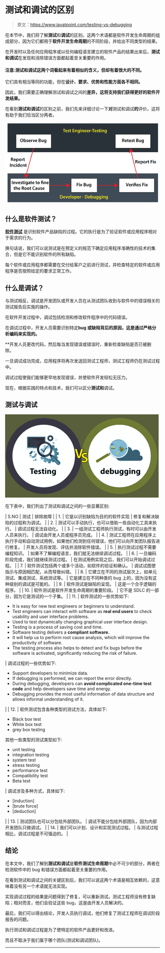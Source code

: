 # 测试和调试的区别

> 原文：<https://www.javatpoint.com/testing-vs-debugging>

在本节中，我们将了解**测试**和**调试**的区别。这两个术语都是软件开发生命周期的组成部分，因为它们都用于**软件开发生命周期**的不同阶段，并给出不同类型的结果。

在开发时以及任何应用程序或以任何编程语言建立的软件产品的结果出来后，**测试和调试**在发现和消除错误方面都起着至关重要的作用。

#### 注意:测试和调试这两个词看起来有着相似的含义，但却有着很大的不同。

它们具有相当等同的功能，但在**设计、要求、优势和性能方面各不相同。**

因此，我们需要正确理解测试和调试之间的**差异，这将支持我们获得更好的软件开发结果。**

在看到**测试和调试**的区别之前，我们先来详细讨论一下**对**测试和调试**的**评价，这将有助于我们恰当区分两者。

![Testing vs Debugging](img/859fdb4723ab3cd1afdfb3aa2b9c5007.png)

## 什么是软件测试？

[**软件测试**](https://www.javatpoint.com/software-testing-tutorial) 是识别软件产品缺陷的过程。它的执行是为了验证软件或应用程序相对于需求的行为。

换句话说，我们可以说测试是在预定义的规范下确定应用程序准确性的技术的集合，但是它不能识别软件的所有缺陷。

每个软件或应用程序都需要在交付给客户之前进行测试，并检查特定的软件或应用程序是否按照给定的要求正常工作。

## 什么是调试？

与测试相反，调试是开发团队或开发人员在从测试团队收到与软件中的错误相关的测试报告后实施的操作。

在软件开发过程中，调试包括检测和修改软件程序中的代码错误。

在调试过程中，开发人员需要识别特定[](https://www.javatpoint.com/bug-in-software-testing)**bug 或缺陷背后的原因，这是通过严格分析编码来实现的。**

 **开发人员更改代码，然后每当发现错误或错误时，重新检查缺陷是否已被删除。

一旦调试成功完成，应用程序将再次发送回测试工程师，测试工程师仍在测试过程中。

调试过程使我们能够更早地发现错误，并使软件开发轻松无压力。

现在，根据实践的特点和技术，我们可以区分**测试和**调试。

## 测试与调试

![Testing vs Debugging](img/cedf69f58fe9ee9c029059308bcac899.png)

在下表中，我们列出了测试和调试之间的一些显著区别:

| S.NO | 测试 | 排除故障 |
| 1. | 它是以识别缺陷为目的的软件实现 | 修复和解决缺陷的过程称为调试。 |
| 2. | 测试可以手动执行，也可以借助一些自动化工具来执行。 | 调试过程无法自动化。 |
| 3. | 一组测试工程师执行测试，有时可以由开发人员来执行。 | 调试由开发人员或程序员完成。 |
| 4. | 测试工程师在应用程序上执行手动和自动测试用例，如果他们检测到任何错误，他们可以向开发团队报告进行修复。 | 开发人员将发现、评估并消除软件错误。 |
| 5. | 执行测试过程不需要编程知识。 | 如果不了解编程语言，我们就无法继续调试过程。 |
| 6. | 一旦编码阶段完成，我们就继续测试过程。 | 在测试用例实现之后，我们可以开始调试过程。 |
| 7. | 软件测试包括两个或多个活动，如软件的验证和确认。 | 调试试图使指示与原因相匹配，从而导致纠错。 |
| 8. | 它建立在不同的测试层次上，如单元测试、集成测试、系统测试等。 | 它是建立在不同种类的 bug 上的，因为没有这种级别的调试是可能的。 |
| 9. | 软件测试是缺陷的呈现。 | 这是一个合乎逻辑的程序。 |
| 10. | 软件测试是软件开发生命周期的重要阶段。 | 它不是 SDLC 的一部分，因为它是测试的一个子集。 |
| 11. | 软件测试的一些优势如下:

*   It is easy for new test engineers or beginners to understand.
*   Test engineers can interact with software as **real end users** to check usability and user interface problems.
*   Used to test dynamically changing graphical user interface design.
*   Testing is a process of saving cost and time.
*   Software testing delivers a **compliant software.**
*   It will help us to perform root cause analysis, which will improve the productivity of software.
*   The testing process also helps to detect and fix bugs before the software is activated, significantly reducing the risk of failure.

 | 调试过程的一些优势如下:

*   Support developers to minimize data.
*   If debugging is performed, we can report the error directly.
*   During debugging, developers can **avoid complicated one-time test code** and help developers save time and energy.
*   Debugging provides the most useful information of data structure and allows informal understanding of it.

 |
| 12. | 软件测试包含各种类型的测试方法，具体如下:

*   Black box test
*   White box test
*   grey box testing

其他一些类型的测试类型如下:

*   unit testing
*   integration testing
*   system test
*   stress testing
*   performance test
*   Compatibility test
*   Beta test

 | 调试涉及多种方式，具体如下:

*   [induction]
*   [brute force]
*   [deduction]

 |
| 13. | 测试团队也可以分包给外部团队。 | 调试不能分包给外部团队，因为内部开发团队只做调试。 |
| 14. | 我们可以计划、设计和实现测试过程。 | 与测试过程相比，调试过程是不可强迫的。 |

## 结论

在本文中，我们了解到**测试和调试**是**软件测试生命周期**中必不可少的部分，两者在检测软件中的 bug 和错误方面都起着至关重要的作用。

在看到测试和调试之间的关键区别后，我们可以说这两个术语是相互依赖的，这意味着没有另一个术语就无法实现。

实现调试过程的结果是问题得到了修复，可以重新测试。测试工程师没有修复缺陷；相对而言，他们会验证这些 bug，这是由开发人员解决的。

最后，我们可以得出结论，开发人员执行调试，他们修复了测试工程师在调试阶段报告的问题。

执行测试和调试过程是为了使特定的软件产品更好和改进。

而且不取决于我们属于哪个团队(测试和调试团队)。

* * ***